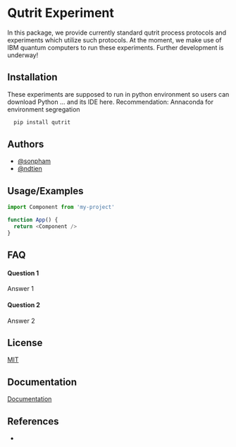 
# Qutrit Experiment

In this package, we provide currently standard qutrit process protocols and experiments which utilize such protocols. At the moment, we make use of IBM quantum computers to run these experiments. Further development is underway!

## Installation

These experiments are supposed to run in python environment so users can download Python ... and its IDE here. Recommendation: Annaconda for environment segregation

```bash
  pip install qutrit
```


## Authors

- [@sonpham](https://github.com/spham1611)
- [@ndtien](https://github.com/ngdnhtien)


## Usage/Examples

```javascript
import Component from 'my-project'

function App() {
  return <Component />
}
```


## FAQ

#### Question 1

Answer 1

#### Question 2

Answer 2


## License

[MIT](https://choosealicense.com/licenses/mit/)


## Documentation

[Documentation](https://linktodocumentation)


## References

 - 

